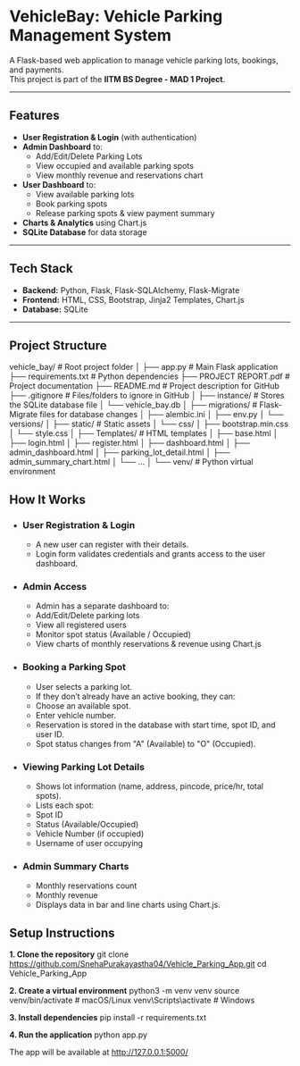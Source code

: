 # VehicleBay: Vehicle Parking Management System

A Flask-based web application to manage vehicle parking lots, bookings, and payments.  
This project is part of the **IITM BS Degree - MAD 1 Project**.

---

## Features
- **User Registration & Login** (with authentication)
- **Admin Dashboard** to:
  - Add/Edit/Delete Parking Lots
  - View occupied and available parking spots
  - View monthly revenue and reservations chart
- **User Dashboard** to:
  - View available parking lots
  - Book parking spots
  - Release parking spots & view payment summary
- **Charts & Analytics** using Chart.js
- **SQLite Database** for data storage

---

## Tech Stack
- **Backend:** Python, Flask, Flask-SQLAlchemy, Flask-Migrate
- **Frontend:** HTML, CSS, Bootstrap, Jinja2 Templates, Chart.js
- **Database:** SQLite

---

## Project Structure
vehicle_bay/                   # Root project folder
│
├── app.py                     # Main Flask application
├── requirements.txt           # Python dependencies
├── PROJECT REPORT.pdf         # Project documentation
├── README.md                  # Project description for GitHub
├── .gitignore                 # Files/folders to ignore in GitHub
│
├── instance/                  # Stores the SQLite database file
│   └── vehicle_bay.db
│
├── migrations/                # Flask-Migrate files for database changes
│   ├── alembic.ini
│   ├── env.py
│   └── versions/
│
├── static/                    # Static assets
│   └── css/
│       ├── bootstrap.min.css
│       └── style.css
│
├── Templates/                 # HTML templates
│   ├── base.html
│   ├── login.html
│   ├── register.html
│   ├── dashboard.html
│   ├── admin_dashboard.html
│   ├── parking_lot_detail.html
│   ├── admin_summary_chart.html
│   └── ...
│
└── venv/                      # Python virtual environment

## How It Works
- ### User Registration & Login
  - A new user can register with their details.
  - Login form validates credentials and grants access to the user dashboard.

- ### Admin Access
  - Admin has a separate dashboard to:
  - Add/Edit/Delete parking lots
  - View all registered users
  - Monitor spot status (Available / Occupied)
  - View charts of monthly reservations & revenue using Chart.js

- ### Booking a Parking Spot
  - User selects a parking lot.
  - If they don’t already have an active booking, they can:
  - Choose an available spot.
  - Enter vehicle number.
  - Reservation is stored in the database with start time, spot ID, and user ID.
  - Spot status changes from "A" (Available) to "O" (Occupied).

- ### Viewing Parking Lot Details
  - Shows lot information (name, address, pincode, price/hr, total spots).
  - Lists each spot:
  - Spot ID
  - Status (Available/Occupied)
  - Vehicle Number (if occupied)
  - Username of user occupying

- ### Admin Summary Charts
   - Monthly reservations count
   - Monthly revenue
   - Displays data in bar and line charts using Chart.js.


## Setup Instructions
**1. Clone the repository**
  git clone https://github.com/SnehaPurakayastha04/Vehicle_Parking_App.git
  cd Vehicle_Parking_App

**2. Create a virtual environment**
  python3 -m venv venv
  source venv/bin/activate   # macOS/Linux
  venv\Scripts\activate    # Windows

**3. Install dependencies**
  pip install -r requirements.txt

**4. Run the application**
  python app.py


The app will be available at http://127.0.0.1:5000/

